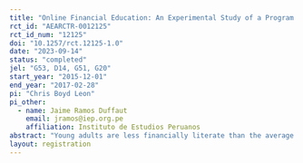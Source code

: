 ```yaml
---
title: "Online Financial Education: An Experimental Study of a Program for the Youth in Peru"
rct_id: "AEARCTR-0012125"
rct_id_num: "12125"
doi: "10.1257/rct.12125-1.0"
date: "2023-09-14"
status: "completed"
jel: "G53, D14, G51, G20"
start_year: "2015-12-01"
end_year: "2017-02-28"
pi: "Chris Boyd Leon"
pi_other:
  - name: Jaime Ramos Duffaut
    email: jramos@iep.org.pe
    affiliation: Instituto de Estudios Peruanos
abstract: "Young adults are less financially literate than the average population. At the same time, they would benefit the most from receiving financial education starting their adult lives, when they start earning money and managing their personal finances. In particular, financial education can be key for low-income post-secondary scholarship recipients, young adults who receive a stipend and have to manage it for the first time in their lives. We run a randomized control trial at the individual level to estimate the impacts of the online asynchronous financial education program #PorMiCuenta on the financial knowledge, abilities, and behavior of Peruvian government (Beca 18) scholarship recipients. The financial education program uses an edutainment approach, with materials appealing to the youth."
layout: registration
---
```


